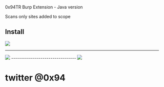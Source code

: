 
0x94TR Burp Extension - Java version

Scans only sites added to scope

Install
-----------------------------
<img src="https://raw.githubusercontent.com/antichown/0x94TR/master/94_1.png">

---------------------------------

<img src="https://raw.githubusercontent.com/antichown/0x94TR/master/94_2.png">
---------------------------------

<img src="https://raw.githubusercontent.com/antichown/0x94TR/master/94_3.png">

# twitter @0x94
